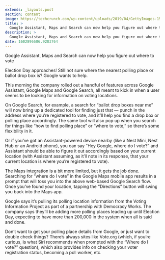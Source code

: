 ```yaml
--- 
extends: _layouts.post 
section: content 
image: https://techcrunch.com/wp-content/uploads/2019/04/GettyImages-152843420-1541580807.jpg?w=600 
title: > 
  Google Assistant, Maps and Search can now help you figure out where to vote – TechCrunch 
description: > 
  Google Assistant, Maps and Search can now help you figure out where to voteElection Day approaches!This morning the company rolled out a handful of features across Google Assistant, Google Maps and Google Search, all meant to kick in when a user seems to be looking for information on voting locations.Searching for “where do I vote” in the Google Maps mobile app results in a prompt that will toss you into the above web-based Google Search flow.Google says it’s pulling its polling location information from the Voting Information Project as part of a partnership with Democracy Works.Don’t want to get your polling place details from Google, or just want to double check things? 
date: 1602896606.9283764 
--- 
```

Google Assistant, Maps and Search can now help you figure out where to vote

Election Day approaches! Still not sure where the nearest polling place or ballot drop box is? Google wants to help.

This morning the company rolled out a handful of features across Google Assistant, Google Maps and Google Search, all meant to kick in when a user seems to be looking for information on voting locations.

On Google Search, for example, a search for “ballot drop boxes near me” will now bring up a dedicated tool for finding just that — punch in the address where you’re registered to vote, and it’ll help you find a drop box or polling place accordingly. The same tool will also pop up when you search for things like “how to find polling place” or “where to vote,” so there’s some flexibility in it.

Or if you’ve got an Assistant-powered device nearby (like a Nest Mini, Nest Hub or an Android phone), you can say “Hey Google, where do I vote?” and Assistant should be able to figure it out accordingly based on your current location (with Assistant assuming, as it’ll note in its response, that your current location is where you’re registered to vote).

The Maps integration is a bit more limited, but it gets the job done. Searching for “where do I vote” in the Google Maps mobile app results in a prompt that will toss you into the above web-based Google Search flow. Once you’ve found your location, tapping the “Directions” button will swing you back into the Maps app.

Google says it’s pulling its polling location information from the Voting Information Project as part of a partnership with Democracy Works. The company says they’ll be adding more polling places leading up until Election Day, expecting to have more than 200,000 in the system when all is said and done.

Don’t want to get your polling place details from Google, or just want to double check things? There’s always sites like Vote.org (which, if you’re curious, is what Siri recommends when prompted with the “Where do I vote?” question), which also provides info on checking your voter registration status, becoming a poll worker, etc.